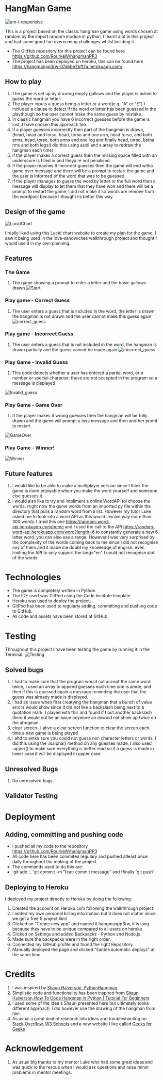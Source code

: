 # HangMan Game

![am-i-responsive](read.me_images/am_i_responsive.JPG)

This is a project based on the classic hangman game using words chosen at random by the import random module in python, I learnt alot in this project and had some good fun overcoming challenges whilst building it.

* The GitHub repository for this project can be found here https://github.com/RourkeW/hangmanPP3
* The project has been deployed on heroku, this can be found here https://hangmanpp3rw-07abbe2bff2a.herokuapp.com/

## How to play 
1. The game is set up by drawing empty gallows and the player is asked to guess the word or letter.
2. The player inputs a guess being a letter or a word(e.g. "A" or "E") I included a clause to detect if the word or letter has been guessed in the playthough so the user cannot make the same guess by mistake.
3. In classic hangman you have 6 incorrect guesses before the game is lost, I have chosen this approach too.
4. If a player guesses incorrectly then part of the hangman is drawn, (head, head and torso, head, torso and one arm, head torso, and both arms, head, torso, both arms and one leg and finally head, torso, botha rms and both legs(I did this using ascii and a array to redraw the hangman each time)
5. if the player makes a correct guess then the missing space filled with an underscore is filled in and theya re not penalised. 
6. If the player reaches 6 incorrect guesses then the game will end witha  game over message and there will be a prompt to restart the game and the user is informed of the word that was to be guessed.
7. If the player manages to guess the word by letter or the full word then a message will display to let them that they have won and there will be a prompt to restart the game, I did not make it so words are remove from the wordpool because I thought its better this way.

## Design of the game
![LucidChart](read.me_images/plan_hangman.png)

I really liked using this Lucid chart website to create my plan for the game, I saw it being used in the love-sandwiches walkthrough project and thought I would use it in my own planning.

## Features

### The Game
1. The game showing a prompt to enter a letter and the basic gallows drawn
![Start](read.me_images/the_game.JPG)

### Play game - Correct Guess
1. The user enters a guess that is included in the word, the letter is drawn the hangman is not drawn and the user cannot make this guess again
![correct_guess](read.me_images/correct_guess.JPG)

### Play game - Incorrect Guess
1. The user enters a guess that is not included in the word, the hangman is drawn partially and the guess cannot be made again
![incorrect_guess](read.me_images/incorrect_guess.JPG)

### Play Game - Invalid Guess
1. This code detects whether a user has entered a partial word, or a number or special character, these are not accepted in the program so a message is displayed

![Invalid_guess](read.me_images/incorrect_guess.JPG)

### Play Game - Game Over
1. If the player makes 6 wrong guesses then the hangman will be fully drawn and the game will prompt a loss message and then another promt to restart

![GameOver](read.me_images/game_over.JPG)

### Play Game - Winner!
![Winner](read.me_images/winner.JPG)

## Future features 

1. I would like to be able to make a multiplayer version since I think the game is more enjoyable when you make the word yourself and someone else guesses it.
2. I would also like to try and impliment a online WordAPI toi choose the words, rright now the game words from an imported py file within the directory that pulls a random word from a list. However my tutor Luke asked me to look into a word API as this would involve way more than 300 words. I tried this one https://random-word-api.herokuapp.com/home and I used the call to the API https://random-word-api.herokuapp.com/word?length=6 to constantly generate a new 6 letter word, you can also use a range. However I was very surprised by the complexity of the words coming back to me since I did not recognise any of them and it made me doubt my knowledge of english. even limiting the API to only support the lang="en" I could not recognise alot of the words.

# Technologies

* The game is completely written in Python.
* The IDE used was GitPod using the Code Institute template.
* Heroku was used to deploy the project.
* GitPod has been used to regularly adding, committing and pushing code to GitHub.
* All code and assets have been stored at GitHub.

# Testing
Throughout this project I have been testing the game by running it in the Terminal. 
![Testing](read.me_images/testing_table.JPG)

## Solved bugs
1. I had to make sure that the program would not accept the same word twice, I used an array to append guesses each time one is amde, and then if this is guessed again a message reminding the user that the guess was already made is displayed.
2. I had an issue when first creatying the hangman that a bunch of value errors would show since it did not like a backslash being next to a quotation mark, I played with this and found if I put another backslash there it would not be an issue anymore an dowuld not show up twice on the ahngman.
3. clear screen- I ahve a clear screen function to clear the screen each time a new game is being played
4. I ahd to amke sure you could not guess non character letters or words, I did this using the .isalpha() method on any guesses made, I also used .upper() to make sure everything is better read so if a guess is made in lower case it will be displayed in upper case

## Unresolved Bugs

1. No unresolved bugs.

## Validator Testing


# Deployment

## Adding, committing and pushing code
- I pushed all my code to the repository https://github.com/RourkeW/hangmanPP3
- All code here has been commited regulary and pushed atleast once daily throughout the making of the project.
- The commands used to do this are:
- 'git add .', 'git commit -m "feat: commit message" and ffinally 'git push'

## Deploying to Heroku
I deployed my project directly to Heroku by doing the following:

1. Created the account on Heroku.com following the walkthrough project.
2. I added my own personal billing information but it does not matter since we get a free 5 project limit
3. Clicked on "Create new app" and named it hangmanpp3rw, it is long because they have to be unique compared to all users on heroku
4. Clicked on Settings and added Backpacks - Python and Node.js.
5. Made sure the backpacks were in the right order.
6. Connected my GitHub profile and found the right Repository.
7. Manually deployed the page and clicked "Eanble automatic deploys" at the same time.

# Credits 
1. I was inspired by [Shaun Halverson, PythonHangman](https://github.com/ShaunHalverson/PythonHangman).
2. Simplistic code and functionality has been inspired from [Shaun Halverson,How To Code Hangman In Python | Tutorial For Beginners](https://www.youtube.com/watch?v=pFvSb7cb_Us&t=723s)
3. I used some of the idea's Shaun presented here but ultimately tooka  different approach, I did however use the drawing of the hangman from him.
4. As usual a great deal of research into ideas and troubleshooting on [Stack Overflow](https://stackoverflow.com/), [W3 Schools](https://www.w3schools.com/) and a new website I like called [Geeks for Geeks](https://www.geeksforgeeks.org/)

# Acknowledgement
1. As usual big thanks to my mentor Luke who had some great ideas and was quick to the rescue when I would ask questions and raise minor problems in mentor meetings.
